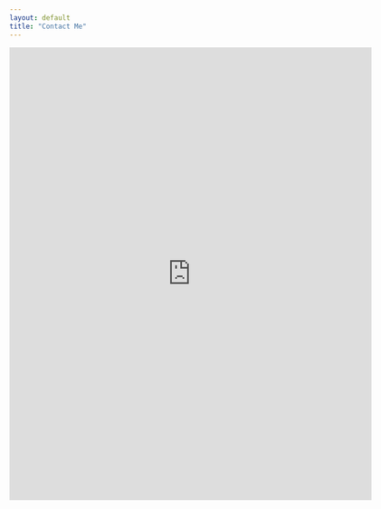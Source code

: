 ```yaml
---
layout: default
title: "Contact Me"
---
```


<iframe src="https://docs.google.com/forms/d/e/1FAIpQLSeFnN9FyE6SCTVSfvjp9-9qIzaZRKWP7ozb7Wr3-2i6aDfcxg/viewform?embedded=true" width="640" height="800" frameborder="0" marginheight="0" marginwidth="0">Loading…</iframe>
